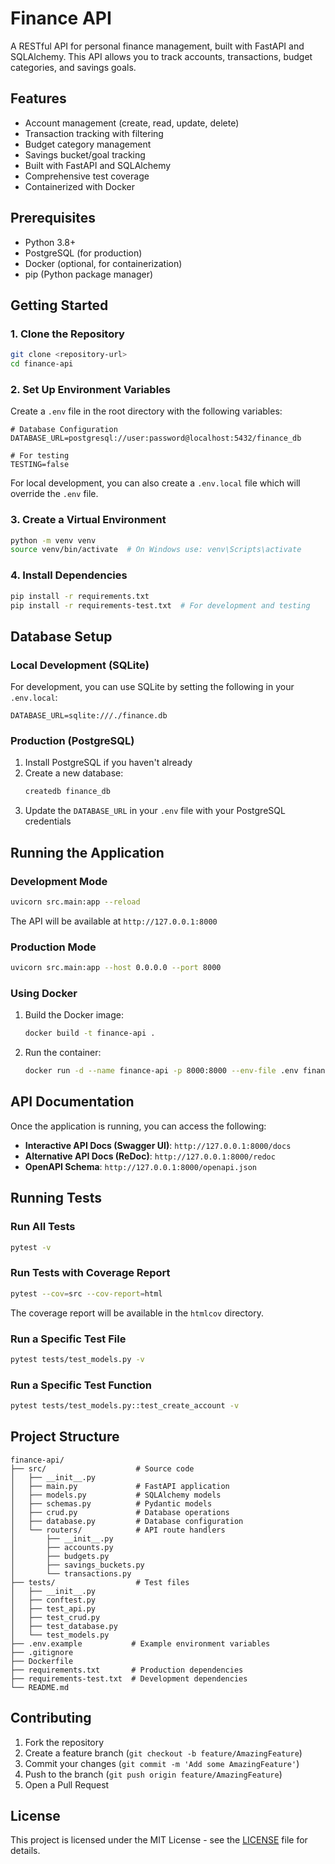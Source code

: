 # Finance API

A RESTful API for personal finance management, built with FastAPI and SQLAlchemy. This API allows you to track accounts, transactions, budget categories, and savings goals.

## Features

- Account management (create, read, update, delete)
- Transaction tracking with filtering
- Budget category management
- Savings bucket/goal tracking
- Built with FastAPI and SQLAlchemy
- Comprehensive test coverage
- Containerized with Docker

## Prerequisites

- Python 3.8+
- PostgreSQL (for production)
- Docker (optional, for containerization)
- pip (Python package manager)

## Getting Started

### 1. Clone the Repository

```bash
git clone <repository-url>
cd finance-api
```

### 2. Set Up Environment Variables

Create a `.env` file in the root directory with the following variables:

```env
# Database Configuration
DATABASE_URL=postgresql://user:password@localhost:5432/finance_db

# For testing
TESTING=false
```

For local development, you can also create a `.env.local` file which will override the `.env` file.

### 3. Create a Virtual Environment

```bash
python -m venv venv
source venv/bin/activate  # On Windows use: venv\Scripts\activate
```

### 4. Install Dependencies

```bash
pip install -r requirements.txt
pip install -r requirements-test.txt  # For development and testing
```

## Database Setup

### Local Development (SQLite)

For development, you can use SQLite by setting the following in your `.env.local`:

```env
DATABASE_URL=sqlite:///./finance.db
```

### Production (PostgreSQL)

1. Install PostgreSQL if you haven't already
2. Create a new database:
   ```bash
   createdb finance_db
   ```
3. Update the `DATABASE_URL` in your `.env` file with your PostgreSQL credentials

## Running the Application

### Development Mode

```bash
uvicorn src.main:app --reload
```

The API will be available at `http://127.0.0.1:8000`

### Production Mode

```bash
uvicorn src.main:app --host 0.0.0.0 --port 8000
```

### Using Docker

1. Build the Docker image:
   ```bash
   docker build -t finance-api .
   ```

2. Run the container:
   ```bash
   docker run -d --name finance-api -p 8000:8000 --env-file .env finance-api
   ```

## API Documentation

Once the application is running, you can access the following:

- **Interactive API Docs (Swagger UI)**: `http://127.0.0.1:8000/docs`
- **Alternative API Docs (ReDoc)**: `http://127.0.0.1:8000/redoc`
- **OpenAPI Schema**: `http://127.0.0.1:8000/openapi.json`

## Running Tests

### Run All Tests

```bash
pytest -v
```

### Run Tests with Coverage Report

```bash
pytest --cov=src --cov-report=html
```

The coverage report will be available in the `htmlcov` directory.

### Run a Specific Test File

```bash
pytest tests/test_models.py -v
```

### Run a Specific Test Function

```bash
pytest tests/test_models.py::test_create_account -v
```

## Project Structure

```
finance-api/
├── src/                    # Source code
│   ├── __init__.py
│   ├── main.py             # FastAPI application
│   ├── models.py           # SQLAlchemy models
│   ├── schemas.py          # Pydantic models
│   ├── crud.py             # Database operations
│   ├── database.py         # Database configuration
│   └── routers/            # API route handlers
│       ├── __init__.py
│       ├── accounts.py
│       ├── budgets.py
│       ├── savings_buckets.py
│       └── transactions.py
├── tests/                  # Test files
│   ├── __init__.py
│   ├── conftest.py
│   ├── test_api.py
│   ├── test_crud.py
│   ├── test_database.py
│   └── test_models.py
├── .env.example           # Example environment variables
├── .gitignore
├── Dockerfile
├── requirements.txt       # Production dependencies
├── requirements-test.txt  # Development dependencies
└── README.md
```

## Contributing

1. Fork the repository
2. Create a feature branch (`git checkout -b feature/AmazingFeature`)
3. Commit your changes (`git commit -m 'Add some AmazingFeature'`)
4. Push to the branch (`git push origin feature/AmazingFeature`)
5. Open a Pull Request

## License

This project is licensed under the MIT License - see the [LICENSE](LICENSE) file for details.
